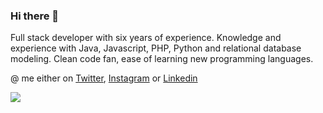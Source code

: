 ### Hi there 👋

Full stack developer with six years of experience. Knowledge and experience with Java, Javascript, PHP, Python and relational database modeling. Clean code fan, ease of learning new programming languages.



@ me either on [Twitter](https://twitter.com/jefponte), [Instagram](https://instagram.com/jefponte) or [Linkedin](https://linkedin.com/in/jefponte) 


<img align="left" src="https://github-readme-stats.vercel.app/api?username=jefponte&count_private=true&show_icons=true" />
